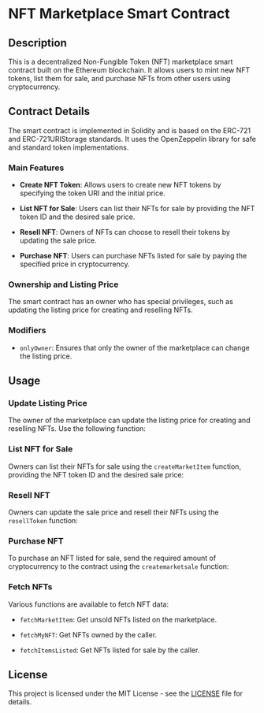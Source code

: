 # NFT Marketplace Smart Contract

## Description

This is a decentralized Non-Fungible Token (NFT) marketplace smart contract built on the Ethereum blockchain. It allows users to mint new NFT tokens, list them for sale, and purchase NFTs from other users using cryptocurrency.


## Contract Details

The smart contract is implemented in Solidity and is based on the ERC-721 and ERC-721URIStorage standards. It uses the OpenZeppelin library for safe and standard token implementations.

### Main Features

- **Create NFT Token**: Allows users to create new NFT tokens by specifying the token URI and the initial price.

- **List NFT for Sale**: Users can list their NFTs for sale by providing the NFT token ID and the desired sale price.

- **Resell NFT**: Owners of NFTs can choose to resell their tokens by updating the sale price.

- **Purchase NFT**: Users can purchase NFTs listed for sale by paying the specified price in cryptocurrency.

### Ownership and Listing Price

The smart contract has an owner who has special privileges, such as updating the listing price for creating and reselling NFTs.

### Modifiers

- `onlyOwner`: Ensures that only the owner of the marketplace can change the listing price.

## Usage

### Update Listing Price

The owner of the marketplace can update the listing price for creating and reselling NFTs. Use the following function:

### List NFT for Sale

Owners can list their NFTs for sale using the `createMarketItem` function, providing the NFT token ID and the desired sale price:


### Resell NFT

Owners can update the sale price and resell their NFTs using the `resellToken` function:


### Purchase NFT

To purchase an NFT listed for sale, send the required amount of cryptocurrency to the contract using the `createmarketsale` function:


### Fetch NFTs

Various functions are available to fetch NFT data:

- `fetchMarketItem`: Get unsold NFTs listed on the marketplace.

- `fetchMyNFT`: Get NFTs owned by the caller.

- `fetchItemsListed`: Get NFTs listed for sale by the caller.

## License

This project is licensed under the MIT License - see the [LICENSE](LICENSE) file for details.







